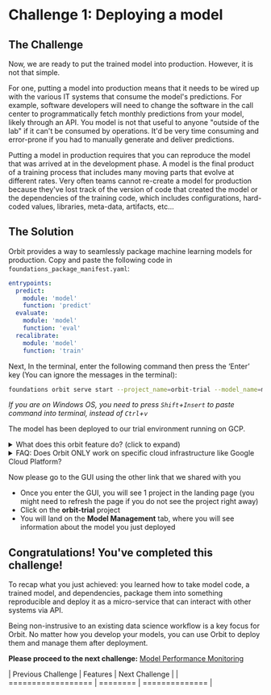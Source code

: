 # Challenge 1: Deploying a model

## The Challenge

Now, we are ready to put the trained model into production. However, it is not that simple.

For one, putting a model into production means that it needs to be wired up with the various IT systems that consume the model's predictions. For example, software developers will need to change the software in the call center to programmatically fetch monthly predictions from your model, likely through an API. You model is not that useful to anyone "outside of the lab" if it can't be consumed by operations. It'd be very time consuming and error-prone if you had to manually generate and deliver predictions.

Putting a model in production requires that you can reproduce the model that was arrived at in the development phase. A model is the final product of a training process that includes many moving parts that evolve at different rates. Very often teams cannot re-create a model for production because they've lost track of the version of code that created the model or the dependencies of the training code, which includes configurations, hard-coded values, libraries, meta-data, artifacts, etc...

## The Solution

Orbit provides a way to seamlessly package machine learning models for production. Copy and paste the following code in `foundations_package_manifest.yaml`:
```yaml
entrypoints:
  predict:
    module: 'model'
    function: 'predict'
  evaluate:
    module: 'model'
    function: 'eval'
  recalibrate:
    module: 'model'
    function: 'train'
```

Next, In the terminal, enter the following command then press the ‘Enter’ key (You can ignore the messages in the terminal):
```bash
foundations orbit serve start --project_name=orbit-trial --model_name=model-v1 --project_directory=./ --env=scheduler
```
_If you are on Windows OS, you need to press `Shift`+`Insert` to paste command into terminal, instead of `Ctrl`+`v`_

The model has been deployed to our trial environment running on GCP.

<details>
  <summary>What does this orbit feature do? (click to expand)</summary>
<br>

Orbit automatically packages the code and model into a "model package", which is a microservice that can be accessed by any IT systems using REST API. The entry points specified in the `foundations_package_manifest.yaml` file will become API endpoints that can receive requests and respond with output from/to other IT systems.

For example, in the yaml file above we tell Orbit to create an API endpoint for this model package called "predict". Requests to this API endpoint will get passed into the predict(...) function, which Orbit will execute. In the file we are also defining two other API endpoints, "evaluate" and "recalibrate", we will discuss them later.

Why is this important?
* The packaging aspect of this feature ensures reproducibility of models
* The serving aspect of this feature makes it easy to turn your model into a service that can be communicated with via API, making it easier to put models in production

-------------------------------------------------------------------------------------------------------------------------
</details>

<details>
  <summary>FAQ: Does Orbit ONLY work on specific cloud infrastructure like Google Cloud Platform?</summary>
  <br>

  The answer is NO. **Orbit is platform agnostic**, meaning it can be configured to work on any insfrastructures that meet the needs of your team, including major cloud platforms (AWS, Azure, GCP), on-premise clusters, or a hybrid of infrastructures.

-------------------------------------------------------------------------------------------------------------------------
</details>

Now please go to the GUI using the other link that we shared with you
* Once you enter the GUI, you will see 1 project in the landing page (you might need to refresh the page if you do not see the project right away)
* Click on the **orbit-trial** project
* You will land on the **Model Management** tab, where you will see information about the model you just deployed

## Congratulations! You've completed this challenge!

To recap what you just achieved: you learned how to take model code, a trained model, and dependencies, package them into something reproducible and deploy it as a micro-service that can interact with other systems via API.

Being non-instrusive to an existing data science workflow is a key focus for Orbit. No matter how you develop your models, you can use Orbit to deploy them and manage them after deployment.

**Please proceed to the next challenge:** [Model Performance Monitoring](https://github.com/dessa-public/orbit-trial-tutorials/blob/2.0/pt2-performance-monitoring.md)

| Previous Challenge | Features | Next Challenge |
| ================== | ======== | ============== |


